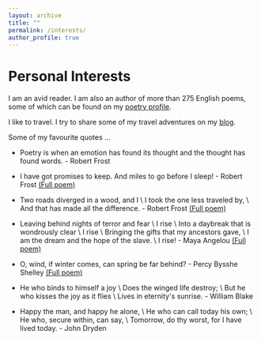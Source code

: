 ```yaml
---
layout: archive
title: ""
permalink: /interests/
author_profile: true
---
```


**Personal Interests**
=====

I am an avid reader. I am also an author of more than 275 English poems, some of which can be found on my [poetry profile](https://allpoetry.com/Mugdhak).

I like to travel. I try to share some of my travel adventures on my [blog](https://mugdhak30.github.io/year-archive/). 

Some of my favourite quotes ...

   * Poetry is when an emotion has found its thought and the thought has found words. - Robert Frost

   * I have got promises to keep. And miles to go before I sleep! - Robert Frost [(Full poem)](https://www.poetryfoundation.org/poems/42891/stopping-by-woods-on-a-snowy-evening)

   * Two roads diverged in a wood, and I \\
    I took the one less traveled by,  \\
    And that has made all the difference. - Robert Frost  [(Full poem)](https://www.poetryfoundation.org/poems/44272/the-road-not-taken)
    
   * Leaving behind nights of terror and fear \\
    I rise \\
    Into a daybreak that is wondrously clear \\
    I rise \\
    Bringing the gifts that my ancestors gave, \\
    I am the dream and the hope of the slave. \\
    I rise! - Maya Angelou [(Full poem)](https://www.poetryfoundation.org/poems/46446/still-i-rise)

   * O, wind, if winter comes, can spring be far behind? - Percy Bysshe Shelley [(Full poem)](https://www.poetryfoundation.org/poems/45134/ode-to-the-west-wind)

   * He who binds to himself a joy \\
   Does the winged life destroy; \\
   But he who kisses the joy as it flies \\
   Lives in eternity's sunrise. - William Blake

   * Happy the man, and happy he alone, \\
   He who can call today his own; \\
   He who, secure within, can say, \\
   Tomorrow, do thy worst, for I have lived today. - John Dryden